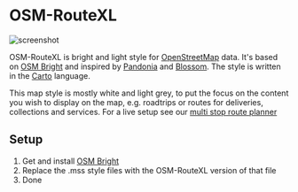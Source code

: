 # OSM-RouteXL

![screenshot](https://raw.github.com/routexl/osm-routexl/master/screenshot.png)

OSM-RouteXL is bright and light style for [OpenStreetMap][] data. It's based on [OSM Bright][] and inspired by [Pandonia][] and [Blossom][]. The style is written in the [Carto][] language.

This map style is mostly white and light grey, to put the focus on the content you wish to display on the map, e.g. roadtrips or routes for deliveries, collections and services. For a live setup see our [multi stop route planner](https://www.routexl.com)

## Setup

1. Get and install [OSM Bright][]
2. Replace the .mss style files with the OSM-RouteXL version of that file
3. Done

[OpenStreetMap]: https://www.openstreetmap.org/
[OSM Bright]: https://github.com/mapbox/osm-bright
[Blossom]: https://github.com/stekhn/blossom
[Pandonia]: https://github.com/flickr/Pandonia
[Carto]: http://github.com/mapbox/carto/
